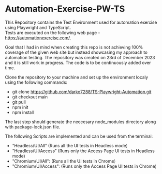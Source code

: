 # Automation-Exercise-PW-TS

This Repository contains the Test Environment used for automation exercise using Playwright and TypeScript. <br />
Tests are executed on the following web page - https://automationexercise.com/.

Goal that I had in mind when creating this repo is not achieving 100% coverage of the given web site but instead showcasing my approach to automation testing.
The repository was created on 23rd of December 2023 and it is still work in progress. The code is to be continuously added over time.

Clone the repository to your machine and set up the environment localy using the following commands:
- git clone https://github.com/darko7288/TS-Playwright-Automation.git
- git checkout main
- git pull
- npm init
- npm install

The last step should generate the neccesary node_modules directory along with package-lock.json file.

The following Scripts are implemented and can be used from the terminal:
- "Headless/UI/All" (Runs all the UI tests in Headless mode)
- "Headless/UI/Access" (Runs only the Access Page UI tests in Headless mode)
- "Chromium/UI/All": (Runs all the UI tests in Chrome)
- "Chromium/UI/Access": (Runs only the Access Page UI tests in Chrome)
